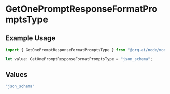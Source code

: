 # GetOnePromptResponseFormatPromptsType

## Example Usage

```typescript
import { GetOnePromptResponseFormatPromptsType } from "@orq-ai/node/models/operations";

let value: GetOnePromptResponseFormatPromptsType = "json_schema";
```

## Values

```typescript
"json_schema"
```